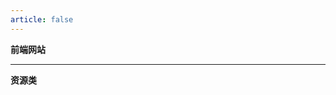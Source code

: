 ```yaml
---
article: false
---
```


**前端网站**
<VPCard
  title="MDN"
  desc="前端高质量查询网站。"
  logo="/assets/image/mdn.png"
  link="https://developer.mozilla.org/zh-CN/"
  background="rgba(16, 20, 48, 0.10)"
/>

---

**资源类**
<VPCard
  title="果核剥壳"
  desc="互联网的净土。"
  logo="/assets/image/ghxi.png"
  link="https://www.ghxi.com/"
  background="rgba(255, 169, 67, 0.15)"
/>
